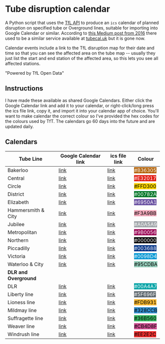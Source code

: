 # Tube disruption calendar

A Python script that uses the [TfL API](https://tfl.gov.uk/info-for/open-data-users/unified-api?intcmp=29422)  to produce an `ics` calendar of planned disruption on specified tube or Overground lines, suitable for importing into Google Calendar or similar. According to [this Medium post from 2016](https://medium.com/@ed.sparkes/a-tube-planned-works-calendar-91c7a483c3c4) there used to be a similar service available at [tubecal.uk](http://tubecal.uk/) but it is gone now.

Calendar events include a link to the TfL disruption map for their date and time so that you can see the affected area on the tube map -- usually they just list the start and end station of the affected area, so this lets you see all affected stations.

"Powered by TfL Open Data"

## Instructions

I have made these available as shared Google Calendars.  Either click the Google Calendar link and add it to your calendar, or right-click/long press the ics file link, copy it, and import it into your calendar app of choice. You'll want to make calendar the correct colour so I've provided the hex codes for the colours used by TfT. The calendars go 60 days into the future and are updated daily.

## Calendars

| Tube Line | Google Calendar link | ics file link | Colour |
|------|----------------------|---------------|--------|
|Bakerloo | [link](https://calendar.google.com/calendar/embed?src=gnt5g8brdnc7l9freu5r5vmclgededj1%40import.calendar.google.com&ctz=Europe%2FLondon) | [link](https://calendar.google.com/calendar/ical/gnt5g8brdnc7l9freu5r5vmclgededj1%40import.calendar.google.com/public/basic.ics) |<span style="background-color:#B36305;color:#FFFFFF">#B36305</span>|
|Central | [link](https://calendar.google.com/calendar/embed?src=o9r9dt6m652nqr692h8s63h26u0l2ed3%40import.calendar.google.com&ctz=Europe%2FLondon) | [link](https://calendar.google.com/calendar/ical/o9r9dt6m652nqr692h8s63h26u0l2ed3%40import.calendar.google.com/public/basic.ics) | <span style="background-color:#E32017;color:#FFFFFF">#E32017</span>|
|Circle | [link](https://calendar.google.com/calendar/embed?src=eqc1jb37bhmbcvg25q2ku851emh1jb66%40import.calendar.google.com&ctz=Europe%2FLondon) | [link](https://calendar.google.com/calendar/ical/eqc1jb37bhmbcvg25q2ku851emh1jb66%40import.calendar.google.com/public/basic.ics) | <span style="background-color:#FFD300;color:#000000">#FFD300</span>|
|District | [link](https://calendar.google.com/calendar/embed?src=n6a46kfeabira9l2ahq5366tl8ps5mu1%40import.calendar.google.com&ctz=Europe%2FLondon) | [link](https://calendar.google.com/calendar/ical/n6a46kfeabira9l2ahq5366tl8ps5mu1%40import.calendar.google.com/public/basic.ics) | <span style="background-color:#00782A;color:#FFFFFF">#00782A</span>|
|Elizabeth | [link](https://calendar.google.com/calendar/embed?src=29gkv9eni198cj8dvek57t48uk7sblvt%40import.calendar.google.com&ctz=Europe%2FLondon) | [link](https://calendar.google.com/calendar/ical/29gkv9eni198cj8dvek57t48uk7sblvt%40import.calendar.google.com/public/basic.ics) | <span style="background-color:#6950A1;color:#FFFFFF">#6950A1</span>|
|Hammersmith & City | [link](https://calendar.google.com/calendar/embed?src=cdq9mocgqdn6ck4892a6m2k7g16i9o4n%40import.calendar.google.com&ctz=Europe%2FLondon) | [link](https://calendar.google.com/calendar/ical/cdq9mocgqdn6ck4892a6m2k7g16i9o4n%40import.calendar.google.com/public/basic.ics) | <span style="background-color:#F3A9BB;color:#000000">#F3A9BB</span>|
|Jubilee | [link](https://calendar.google.com/calendar/embed?src=i5mbufo1cjhipv0km1uftebtbojl2oe6%40import.calendar.google.com&ctz=Europe%2FLondon) | [link](https://calendar.google.com/calendar/ical/i5mbufo1cjhipv0km1uftebtbojl2oe6%40import.calendar.google.com/public/basic.ics) | <span style="background-color:#A0A5A9;color:#FFFFFF">#A0A5A9</span>|
|Metropolitan | [link](https://calendar.google.com/calendar/embed?src=v5gvci2mlcsubqm2iljuk3de3u3b049f%40import.calendar.google.com&ctz=Europe%2FLondon) | [link](https://calendar.google.com/calendar/ical/v5gvci2mlcsubqm2iljuk3de3u3b049f%40import.calendar.google.com/public/basic.ics) | <span style="background-color:#9B0056;color:#FFFFFF">#9B0056</span>|
|Northern | [link](https://calendar.google.com/calendar/embed?src=eb2sfe0f1j2hl160ec0a79gr8os7t6nf%40import.calendar.google.com&ctz=Europe%2FLondon) | [link](https://calendar.google.com/calendar/ical/eb2sfe0f1j2hl160ec0a79gr8os7t6nf%40import.calendar.google.com/public/basic.ics) | <span style="background-color:#000000;color:#FFFFFF">#000000</span>|
|Piccadilly | [link](https://calendar.google.com/calendar/embed?src=sgcsqljtasaf8e9qcmr7d0d8isk5mhem%40import.calendar.google.com&ctz=Europe%2FLondon) | [link](https://calendar.google.com/calendar/ical/sgcsqljtasaf8e9qcmr7d0d8isk5mhem%40import.calendar.google.com/public/basic.ics) | <span style="background-color:#003688;color:#FFFFFF">#003688</span>|
|Victoria | [link](https://calendar.google.com/calendar/embed?src=mp5aaggh5ec57bks9q3bcgv860l9i54i%40import.calendar.google.com&ctz=Europe%2FLondon) | [link](https://calendar.google.com/calendar/ical/mp5aaggh5ec57bks9q3bcgv860l9i54i%40import.calendar.google.com/public/basic.ics) | <span style="background-color:#0098D4;color:#FFFFFF">#0098D4</span>|
|Waterloo & City | [link](https://calendar.google.com/calendar/embed?src=c2g9vtp4l001ojqc472om3vnini4f91i%40import.calendar.google.com&ctz=Europe%2FLondon) | [link](https://calendar.google.com/calendar/ical/c2g9vtp4l001ojqc472om3vnini4f91i%40import.calendar.google.com/public/basic.ics) | <span style="background-color:#95CDBA;color:#000000">#95CDBA</span>|
| **DLR and Overground** |  |  |  |
|DLR | [link](https://calendar.google.com/calendar/embed?src=6dqrlv848s6rgitrucnp93k672u4cg89%40import.calendar.google.com&ctz=Europe%2FLondon) | [link](https://calendar.google.com/calendar/ical/6dqrlv848s6rgitrucnp93k672u4cg89%40import.calendar.google.com/public/basic.ics) | <span style="background-color:#00A4A7;color:#FFFFFF">#00A4A7</span>|
|Liberty line | [link](https://calendar.google.com/calendar/embed?src=ki9qh757nlj6s2t6rcd8h1o46j4tr90d%40import.calendar.google.com&ctz=Europe%2FLondon) | [link](https://calendar.google.com/calendar/ical/ki9qh757nlj6s2t6rcd8h1o46j4tr90d%40import.calendar.google.com/public/basic.ics) | <span style="background-color:#5F696F;color:#FFFFFF">#5F696F</span>|
|Lioness line | [link](https://calendar.google.com/calendar/embed?src=lmj6qdm9h4ajfijpij7pqku470nei45i%40import.calendar.google.com&ctz=Europe%2FLondon) | [link](https://calendar.google.com/calendar/ical/lmj6qdm9h4ajfijpij7pqku470nei45i%40import.calendar.google.com/public/basic.ics) | <span style="background-color:#FDB931;color:#000000">#FDB931</span>|
|Mildmay line | [link](https://calendar.google.com/calendar/embed?src=9k135t4mtb0j0rr8j5ink7cl3dbpe37a%40import.calendar.google.com&ctz=Europe%2FLondon) | [link](https://calendar.google.com/calendar/ical/9k135t4mtb0j0rr8j5ink7cl3dbpe37a%40import.calendar.google.com/public/basic.ics) | <span style="background-color:#328CCB;color:#000000">#328CCB</span>|
|Suffragette line | [link](https://calendar.google.com/calendar/embed?src=a9cfg57q1640k4hut824fb9c3ik9iuc1%40import.calendar.google.com&ctz=Europe%2FLondon) | [link](https://calendar.google.com/calendar/ical/a9cfg57q1640k4hut824fb9c3ik9iuc1%40import.calendar.google.com/public/basic.ics) | <span style="background-color:#36B560;color:#000000">#36B560</span>|
|Weaver line | [link](https://calendar.google.com/calendar/embed?src=v0smp7ujbmrar3dt0gfesfm1te4hck95%40import.calendar.google.com&ctz=Europe%2FLondon) | [link](https://calendar.google.com/calendar/ical/v0smp7ujbmrar3dt0gfesfm1te4hck95%40import.calendar.google.com/public/basic.ics) | <span style="background-color:#CB4D8F;color:#000000">#CB4D8F</span>|
|Windrush line | [link](https://calendar.google.com/calendar/embed?src=4go37nui820t0qhm9shm01fcageoqjqr%40import.calendar.google.com&ctz=Europe%2FLondon) | [link](https://calendar.google.com/calendar/ical/4go37nui820t0qhm9shm01fcageoqjqr%40import.calendar.google.com/public/basic.ics) | <span style="background-color:#EE2E2C;color:#000000">#EE2E2C</span>|
